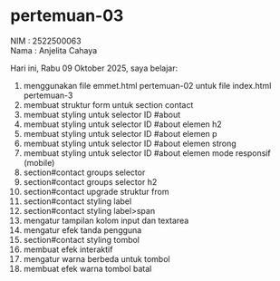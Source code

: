 # pertemuan-03

NIM : 2522500063<br>
Nama : Anjelita Cahaya<br>

Hari ini, Rabu 09 Oktober 2025, saya belajar:
<ol>
  <li>menggunakan file emmet.html pertemuan-02 untuk file index.html pertemuan-3</li>
  <li>membuat struktur form untuk section contact</li>
  <li>membuat styling untuk selector ID #about</li>
  <li>membuat styling untuk selector ID #about elemen h2</li>
  <li>membuat styling untuk selector ID #about elemen p</li>
  <li>membuat styling untuk selector ID #about elemen strong</li>
  <li>membuat styling untuk selector ID #about elemen mode responsif (mobile)</li>
  <li>section#contact groups selector</li>
  <li>section#contact groups selector h2</li>
  <li>section#contact upgrade struktur from</li>
  <li>section#contact styling label</li>
  <li>section#contact styling label>span</li>
  <li>mengatur tampilan kolom input dan textarea</li>
  <li>mengatur efek tanda pengguna</li>
  <li>section#contact styling tombol</li>
  <li>membuat efek interaktif</li>
  <li>mengatur warna berbeda untuk tombol</li>
  <li>membuat efek warna tombol batal</li>
</ol>


